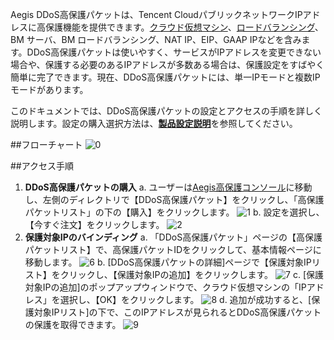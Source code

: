 Aegis DDoS高保護パケットは、Tencent CloudパブリックネットワークIPアドレスに高保護機能を提供できます。[クラウド仮想マシン](https://cloud.tencent.com/doc/product/213/495)、[ロードバランシング](https://cloud.tencent.com/doc/product/214/524)、BM サーバ、BM ロードバランシング、NAT IP、EIP、GAAP IPなどを含みます。DDoS高保護パケットは使いやすく、サービスがIPアドレスを変更できない場合や、保護する必要のあるIPアドレスが多数ある場合は、保護設定をすばやく簡単に完了できます。現在、DDoS高保護パケットには、単一IPモードと複数IPモードがあります。

このドキュメントでは、DDoS高保護パケットの設定とアクセスの手順を詳しく説明します。設定の購入選択方法は、[**製品設定説明**](https://cloud.tencent.com/document/product/685/18798)を参照してください。

##フローチャート
![0](https://main.qcloudimg.com/raw/56680ef9138fe084b097b0ca753b9636.png)

##アクセス手順
1. **DDoS高保護パケットの購入**
a. ユーザーは[Aegis高保護コンソール](https://console.cloud.tencent.com/gamesec)に移動し、左側のディレクトリで【DDoS高保護パケット】をクリックし、「高保護パケットリスト」の下の【購入】をクリックします。
![1](https://i.imgur.com/TBrDbFu.png)
b. 設定を選択し、【今すぐ注文】をクリックします。
![2](https://i.imgur.com/R8NhTNf.png)
2. **保護対象IPのバインディング**
a. 「DDoS高保護パケット」ページの【高保護パケットリスト】で、高保護パケットIDをクリックして、基本情報ページに移動します。
![6](https://i.imgur.com/0hr040S.png)
b. [DDoS高保護パケットの詳細]ページで【保護対象IPリスト】をクリックし、【保護対象IPの追加】をクリックします。
![7](https://i.imgur.com/bHv4nvt.png)
c. [保護対象IPの追加]のポップアップウィンドウで、クラウド仮想マシンの「IPアドレス」を選択し、【OK】をクリックします。
![8](https://i.imgur.com/MmGjqdM.png)
d. 追加が成功すると、[保護対象IPリスト]の下で、このIPアドレスが見られるとDDoS高保護パケットの保護を取得できます。
![9](https://i.imgur.com/FezkAQ5.png)
